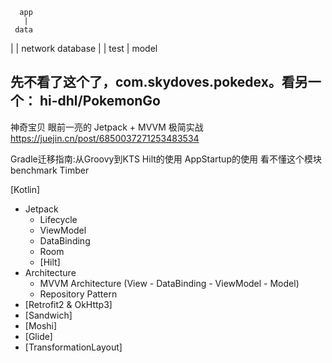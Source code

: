       app
       |
     data
   |        |
network   database
     |    |
      test
       |
     model

## 先不看了这个了，com.skydoves.pokedex。看另一个： hi-dhl/PokemonGo
神奇宝贝 眼前一亮的 Jetpack + MVVM 极简实战
https://juejin.cn/post/6850037271253483534

Gradle迁移指南:从Groovy到KTS
Hilt的使用
AppStartup的使用
看不懂这个模块benchmark
Timber

[Kotlin]
- Jetpack
  - Lifecycle
  - ViewModel
  - DataBinding
  - Room
  - [Hilt]
- Architecture
  - MVVM Architecture (View - DataBinding - ViewModel - Model)
  - Repository Pattern
- [Retrofit2 & OkHttp3]
- [Sandwich]
- [Moshi]
- [Glide]
- [TransformationLayout]
